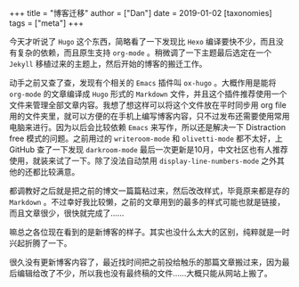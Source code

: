 +++
title = "博客迁移"
author = ["Dan"]
date = 2019-01-02
[taxonomies]
tags = ["meta"]
+++

今天才听说了 `Hugo` 这个东西，简略看了一下发现比 `Hexo` 编译要快不少，而且没有复杂的依赖，而且原生支持 `org-mode` 。稍微调了一下主题最后选定在一个 `Jekyll` 移植过来的主题上，然后开始的博客的搬迁工作。

<!-- more -->

动手之前又查了查，发现有个相关的 `Emacs` 插件叫 `ox-hugo` 。大概作用是能将 `org-mode` 的文章编译成 `Hugo` 形式的 `Markdown` 文件，并且这个插件推荐使用一个文件来管理全部文章内容。我想了想这样可以将这个文件放在平时同步用 org file 用的文件夹里，就可以方便的在手机上编写博客内容，只不过发布还需要使用常用电脑来进行。因为以后会比较依赖 `Emacs` 来写作，所以还是解决一下 Distraction free 模式的问题。之前用过的 `writeroom-mode` 和 `olivetti-mode` 都不太好，上 GitHub 查了一下发现 `darkroom-mode` 最后一次更新是10月，中文社区也有人推荐使用，就装来试了一下。除了没法自动禁用 `display-line-numbers-mode` 之外其他的还都比较满意。

都调教好之后就是把之前的博文一篇篇粘过来，然后改改样式，毕竟原来都是存的 `Markdown` 。不过幸好我比较懒，之前的文章用到的最多的样式可能也就是链接，而且文章很少，很快就完成了……

嘛总之各位现在看到的是新博客的样子。其实也没什么太大的区别，纯粹就是一时兴起折腾了一下。

很久没有更新博客内容了，最近找时间把之前投给触乐的那篇文章搬过来，因为最后编辑给改了不少，所以我也没有最终稿的文件……大概只能从网站上搬了。
